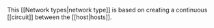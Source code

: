 This [[Network types|network type]] is based on creating a continuous [[circuit]] between the [[host|hosts]].
